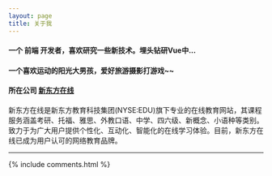 ```yaml
---
layout: page
title: 关于我 
---
```


#### 一个 前端 开发者，喜欢研究一些新技术。埋头钻研Vue中...

#### 一个喜欢运动的阳光大男孩，爱好旅游摄影打游戏~~

#### 所在公司 <a target="_blank" href="http://www.koolearn.com/"> 新东方在线 </a>
新东方在线是新东方教育科技集团(NYSE:EDU)旗下专业的在线教育网站，其课程服务涵盖考研、托福、雅思、外教口语、中学、四六级、新概念、小语种等类别。致力于为广大用户提供个性化、互动化、智能化的在线学习体验。目前，新东方在线已成为用户认可的网络教育品牌。
<p>


<hr>



<p>



{% include comments.html %}



